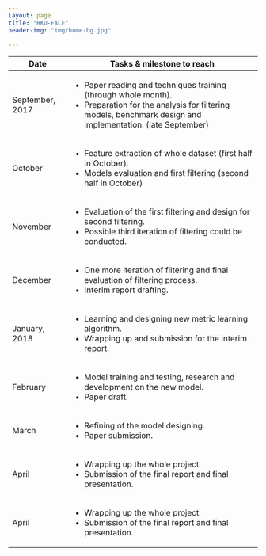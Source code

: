```yaml
---
layout: page
title: "HKU-FACE"
header-img: "img/home-bg.jpg"

---
```

| Date               | Tasks & milestone to reach
|--------------------|-----------------------------------------------------------------------------------------------------------------------------------------------------------------------------|
| September, 2017    |  <ul><li> Paper reading and techniques training (through whole month). </li><li> Preparation for the analysis for filtering models, benchmark design and implementation. (late September)</li></ul> |
| October            | <ul><li> Feature extraction of whole dataset (first half in October). </li><li> Models evaluation and first filtering (second half in October)</li></ul>                                        |
| November           | <ul><li> Evaluation of the first filtering and design for second filtering. </li><li> Possible third iteration of filtering could be conducted.</li></ul>                                        |
| December           | <ul><li> One more iteration of filtering and final evaluation of filtering process. </li><li> Interim report drafting. </li></ul>                                                                |
| January,      2018 | <ul><li> Learning and designing new metric learning algorithm. </li><li> Wrapping up and submission for the interim report.</li></ul>                                                            |
| February           | <ul><li> Model training and testing, research and development on the new model. </li><li> Paper draft.</li></ul>                                                                                 |
| March              | <ul><li> Refining of the model designing. </li><li> Paper submission.</li></ul>                                                                                                                  |
| April              | <ul><li> Wrapping up the whole project. </li><li> Submission of the final report and final presentation.</li></ul>                                                                               |
| April              | <ul><li> Wrapping up the whole project. </li><li> Submission of the final report and final presentation.</li></ul>                                                                               |
